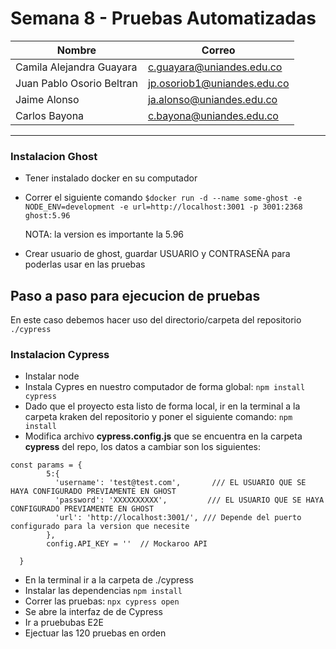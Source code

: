 # Semana 8 - Pruebas Automatizadas

Nombre | Correo
-- | --
Camila Alejandra Guayara | c.guayara@uniandes.edu.co
Juan Pablo Osorio Beltran | jp.osoriob1@uniandes.edu.co
Jaime Alonso | ja.alonso@uniandes.edu.co
Carlos Bayona | c.bayona@uniandes.edu.co

---------------------------------------------------------------------------------

### Instalacion Ghost
- Tener instalado docker en su computador
- Correr el siguiente comando ```$docker run -d --name some-ghost -e NODE_ENV=development -e url=http://localhost:3001 -p 3001:2368 ghost:5.96```

  NOTA: la version es importante la 5.96

- Crear usuario de ghost, guardar USUARIO y CONTRASEÑA para poderlas usar en las pruebas

## Paso a paso para ejecucion de pruebas
En este caso debemos hacer uso del directorio/carpeta del repositorio ```./cypress``` 

  
### Instalacion Cypress
- Instalar node
- Instala Cypres en nuestro computador de forma global: ```npm install cypress```
- Dado que el proyecto esta listo de forma local, ir en la terminal a la carpeta kraken del repositorio y poner el siguiente comando: ```npm install```
- Modifica archivo **cypress.config.js** que se encuentra en la carpeta **cypress** del repo, los datos a cambiar son los siguientes:
```
const params = {
        5:{
          'username': 'test@test.com',       /// EL USUARIO QUE SE HAYA CONFIGURADO PREVIAMENTE EN GHOST
          'password': 'XXXXXXXXXX',         /// EL USUARIO QUE SE HAYA CONFIGURADO PREVIAMENTE EN GHOST
          'url': 'http://localhost:3001/', /// Depende del puerto configurado para la version que necesite 
        },
        config.API_KEY = ''  // Mockaroo API

  }
```

- En la terminal ir a la carpeta de ./cypress
- Instalar las dependencias
  ```npm install```
- Correr las pruebas:
  ```npx cypress open```
- Se abre la interfaz de de Cypress
- Ir a pruebubas E2E
- Ejectuar las 120 pruebas en orden
